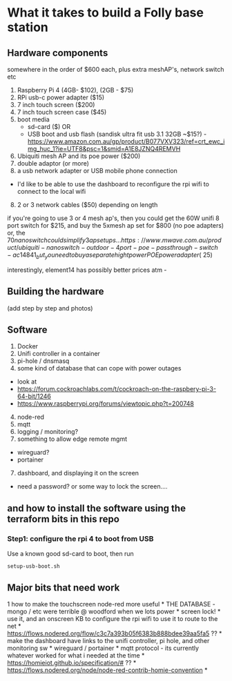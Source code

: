 # What it takes to build a Folly base station

## Hardware components

somewhere in the order of $600 each, plus extra meshAP's, network switch etc

1. Raspberry Pi 4 (4GB- $102), (2GB - $75)
2. RPi usb-c power adapter ($15)
3. 7 inch touch screen ($200)
4. 7 inch touch screen case ($45)
5. boot media
   * sd-card ($) OR
   * USB boot and usb flash (sandisk ultra fit usb 3.1 32GB ~$15?) - https://www.amazon.com.au/gp/product/B077VXV323/ref=crt_ewc_img_huc_1?ie=UTF8&psc=1&smid=A1E8JZNQ4REMVH
6. Ubiquiti mesh AP and its poe power ($200)
7. double adaptor (or more)
7. a usb network adapter or USB mobile phone connection
  * I'd like to be able to use the dashboard to reconfigure the rpi wifi to connect to the local wifi
8. 2 or 3 network cables ($50) depending on length

if you're going to use 3 or 4 mesh ap's, then you could get the 60W unifi 8 port switch for $215, and buy the 5xmesh ap set for $800 (no poe adapters)
or, the $70 nanoswitch could simplify 3 ap setups... https://www.mwave.com.au/product/ubiquiti-nanoswitch-outdoor-4port-poe-passthrough-switch-ac14841
_but_ you need to buy a separate hight power POE power adapter (~$25)

interestingly, element14 has possibly better prices atm - 

## Building the hardware

(add step by step and photos)

## Software

1. Docker
2. Unifi controller in a container
3. pi-hole / dnsmasq
3. some kind of database that can cope with power outages
  * look at 
  * https://forum.cockroachlabs.com/t/cockroach-on-the-raspbery-pi-3-64-bit/1246
  * https://www.raspberrypi.org/forums/viewtopic.php?t=200748
4. node-red
6. mqtt
5. logging / monitoring?
6. something to allow edge remote mgmt
  * wireguard?
  * portainer
7. dashboard, and displaying it on the screen
  * need a password? or some way to lock the screen....


## and how to install the software using the terraform bits in this repo

### Step1: configure the rpi 4 to boot from USB

Use a known good sd-card to boot, then run

`setup-usb-boot.sh`

## Major bits that need work

  1 how to make the touchscreen node-red more useful
    * THE DATABASE - mongo / etc were terrible @ woodford when we lots power
    * screen lock!
    * use it, and an onscreen KB to configure the rpi wifi to use it to route to the net
      * https://flows.nodered.org/flow/c3c7a393b05f6383b888bdee39aa5fa5 ??
    * make the dashboard have links to the unifi controller, pi hole, and other monitoring sw
    * wireguard / portainer
    * mqtt protocol - its currently whatever worked for what i needed at the time
      * https://homieiot.github.io/specification/# ??
      * https://flows.nodered.org/node/node-red-contrib-homie-convention
      * 
